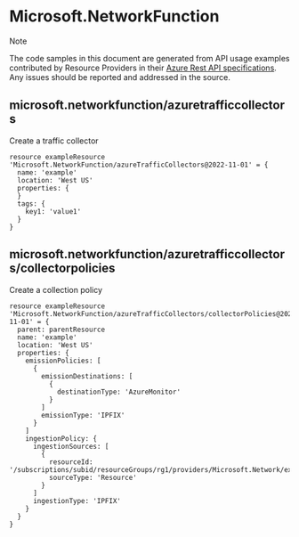 # Microsoft.NetworkFunction
  
> [!NOTE]
> The code samples in this document are generated from API usage examples contributed by Resource Providers in their [Azure Rest API specifications](https://github.com/Azure/azure-rest-api-specs). Any issues should be reported and addressed in the source.


## microsoft.networkfunction/azuretrafficcollectors

Create a traffic collector
```bicep
resource exampleResource 'Microsoft.NetworkFunction/azureTrafficCollectors@2022-11-01' = {
  name: 'example'
  location: 'West US'
  properties: {
  }
  tags: {
    key1: 'value1'
  }
}
```

## microsoft.networkfunction/azuretrafficcollectors/collectorpolicies

Create a collection policy
```bicep
resource exampleResource 'Microsoft.NetworkFunction/azureTrafficCollectors/collectorPolicies@2022-11-01' = {
  parent: parentResource 
  name: 'example'
  location: 'West US'
  properties: {
    emissionPolicies: [
      {
        emissionDestinations: [
          {
            destinationType: 'AzureMonitor'
          }
        ]
        emissionType: 'IPFIX'
      }
    ]
    ingestionPolicy: {
      ingestionSources: [
        {
          resourceId: '/subscriptions/subid/resourceGroups/rg1/providers/Microsoft.Network/expressRouteCircuits/circuitName'
          sourceType: 'Resource'
        }
      ]
      ingestionType: 'IPFIX'
    }
  }
}
```
